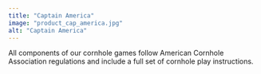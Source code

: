 ```yaml
---
title: "Captain America"
image: "product_cap_america.jpg"
alt: "Captain America"
---
```


All components of our cornhole games follow American Cornhole Association regulations and include a full set of cornhole play instructions.
